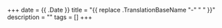 +++
date = {{ .Date }}
title = "{{ replace .TranslationBaseName "-" " " }}"
description = ""
tags = []
+++
